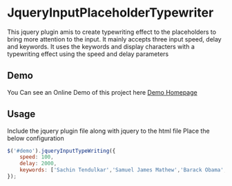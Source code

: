 
# JqueryInputPlaceholderTypewriter
This jquery plugin amis to create typewriting effect to the placeholders to bring more attention to the input. It mainly accepts three input speed, delay and keywords. It uses the keywords and display characters with a typewriting effect using the speed and delay parameters

## Demo
You Can see an Online Demo of this project here
[Demo Homepage](http://samuelj90.github.io/JqueryInputPlaceholderTypewriter/ "Demo Homepage")

## Usage
Include the jquery plugin file along with jquery to the html file 
Place the below configuration
```javascript
$('#demo').jqueryInputTypeWriting({
	speed: 100,
	delay: 2000,
	keywords: ['Sachin Tendulkar','Samuel James Mathew','Barack Obama','Apple News','India','Iam Feeling Happy'],
});

